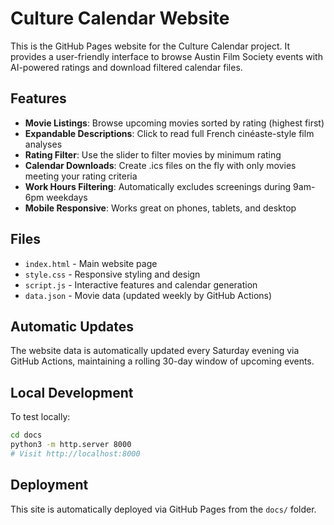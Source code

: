 # Culture Calendar Website

This is the GitHub Pages website for the Culture Calendar project. It provides a user-friendly interface to browse Austin Film Society events with AI-powered ratings and download filtered calendar files.

## Features

- **Movie Listings**: Browse upcoming movies sorted by rating (highest first)
- **Expandable Descriptions**: Click to read full French cinéaste-style film analyses
- **Rating Filter**: Use the slider to filter movies by minimum rating
- **Calendar Downloads**: Create .ics files on the fly with only movies meeting your rating criteria
- **Work Hours Filtering**: Automatically excludes screenings during 9am-6pm weekdays
- **Mobile Responsive**: Works great on phones, tablets, and desktop

## Files

- `index.html` - Main website page
- `style.css` - Responsive styling and design
- `script.js` - Interactive features and calendar generation
- `data.json` - Movie data (updated weekly by GitHub Actions)

## Automatic Updates

The website data is automatically updated every Saturday evening via GitHub Actions, maintaining a rolling 30-day window of upcoming events.

## Local Development

To test locally:
```bash
cd docs
python3 -m http.server 8000
# Visit http://localhost:8000
```

## Deployment

This site is automatically deployed via GitHub Pages from the `docs/` folder.